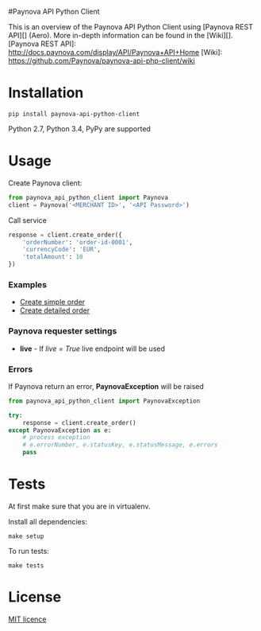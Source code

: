 #Paynova API Python Client

This is an overview of the Paynova API Python Client using [Paynova REST API][] (Aero). More in-depth information can be found in the [Wiki][].
[Paynova REST API]: http://docs.paynova.com/display/API/Paynova+API+Home
[Wiki]: https://github.com/Paynova/paynova-api-php-client/wiki

# Installation
```
pip install paynova-api-python-client
```
Python 2.7, Python 3.4, PyPy are supported

# Usage
Create Paynova client:
```python
from paynova_api_python_client import Paynova
client = Paynova('<MERCHANT ID>', '<API Password>')
```

Call service
```python
response = client.create_order({
    'orderNumber': 'order-id-0001',
    'currencyCode': 'EUR',
    'totalAmount': 10
})
```

### Examples
* [Create simple order](./examples/create_simple_order.py)
* [Create detailed order](./examples/create_detailed_order.py)

### Paynova requester settings
* **live** - If *live = True* live endpoint will be used

### Errors
If Paynova return an error, **PaynovaException** will be raised
```python
from paynova_api_python_client import PaynovaException

try:
    response = client.create_order()
except PaynovaException as e:
    # process exception
    # e.errorNumber, e.statusKey, e.statusMessage, e.errors
    pass
```

# Tests
At first make sure that you are in virtualenv.

Install all dependencies:
```
make setup
```
To run tests:
```
make tests
```

# License
[MIT licence](./LICENSE)